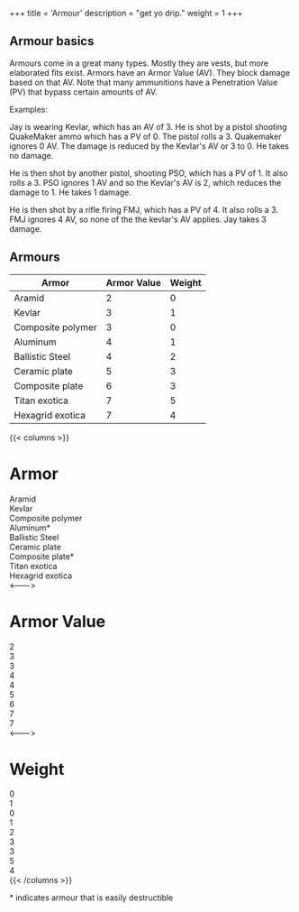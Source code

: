 +++
title = 'Armour'
description = "get yo drip."
weight = 1
+++

## Armour basics
Armours come in a great many types. Mostly they are vests, but more elaborated fits exist. Armors have an Armor Value (AV). They block damage based on that AV. Note that many ammunitions have a Penetration Value (PV) that bypass certain amounts of AV.

Examples:  

Jay is wearing Kevlar, which has an AV of 3. He is shot by a pistol shooting QuakeMaker ammo which has a PV of 0. The pistol rolls a 3. Quakemaker ignores 0 AV. The damage is reduced by the Kevlar's AV or 3 to 0. He takes no damage.  

He is then shot by another pistol, shooting PSO, which has a PV of 1. It also rolls a 3. PSO ignores 1 AV and so the Kevlar's AV is 2, which reduces the damage to 1. He takes 1 damage.  

He is then shot by a rifle firing FMJ, which has a PV of 4. It also rolls a 3. FMJ ignores 4 AV, so none of the the kevlar's AV applies. Jay takes 3 damage. 


## Armours

| Armor             | Armor Value | Weight |
|-------------------|-------------|--------|
| Aramid            |           2 |      0 |
| Kevlar            |           3 |      1 |
| Composite polymer |           3 |      0 |
| Aluminum          |           4 |      1 |
| Ballistic Steel   |           4 |      2 |
| Ceramic plate     |           5 |      3 |
| Composite plate   |           6 |      3 |
| Titan exotica     |           7 |      5 |
| Hexagrid exotica  |           7 |      4 |

{{< columns >}}
# Armor
Aramid  
Kevlar  
Composite polymer  
Aluminum*  
Ballistic Steel  
Ceramic plate  
Composite plate*  
Titan exotica  
Hexagrid exotica  
<---> 
# Armor Value
2  
3  
3  
4  
4  
5  
6  
7  
7  
<---> 
# Weight
0  
1  
0  
1  
2  
3  
3  
5  
4  
{{< /columns >}}

\* indicates armour that is easily destructible

